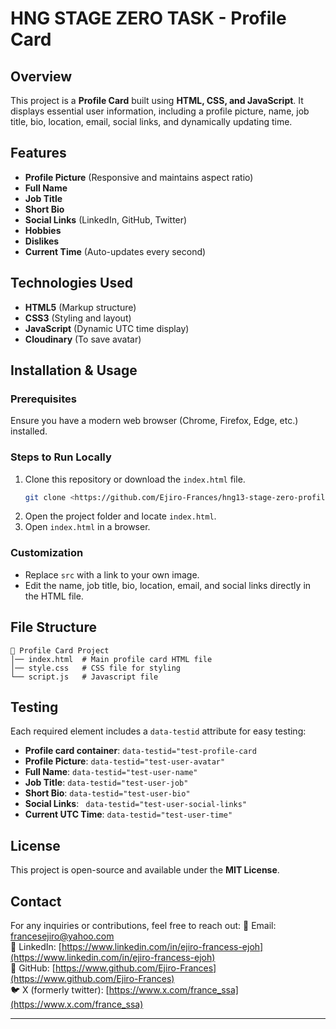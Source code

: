 # HNG STAGE ZERO TASK - Profile Card

## Overview

This project is a **Profile Card** built using **HTML, CSS, and JavaScript**. It displays essential user information, including a profile picture, name, job title, bio, location, email, social links, and dynamically updating time.

## Features

- **Profile Picture** (Responsive and maintains aspect ratio)
- **Full Name**
- **Job Title**
- **Short Bio**
- **Social Links** (LinkedIn, GitHub, Twitter)
- **Hobbies**
- **Dislikes**
- **Current Time** (Auto-updates every second)

## Technologies Used

- **HTML5** (Markup structure)
- **CSS3** (Styling and layout)
- **JavaScript** (Dynamic UTC time display)
- **Cloudinary** (To save avatar)

## Installation & Usage

### Prerequisites

Ensure you have a modern web browser (Chrome, Firefox, Edge, etc.) installed.

### Steps to Run Locally

1. Clone this repository or download the `index.html` file.
   ```sh
   git clone <https://github.com/Ejiro-Frances/hng13-stage-zero-profile-card.git>
   ```
2. Open the project folder and locate `index.html`.
3. Open `index.html` in a browser.

### Customization

- Replace `src` with a link to your own image.
- Edit the name, job title, bio, location, email, and social links directly in the HTML file.

## File Structure

```
📂 Profile Card Project
│── index.html  # Main profile card HTML file
│── style.css   # CSS file for styling
└── script.js   # Javascript file

```

## Testing

Each required element includes a `data-testid` attribute for easy testing:

- **Profile card container**: `data-testid="test-profile-card`
- **Profile Picture**: `data-testid="test-user-avatar"`
- **Full Name**: `data-testid="test-user-name"`
- **Job Title**: `data-testid="test-user-job"`
- **Short Bio**: `data-testid="test-user-bio"`
- **Social Links**: ` data-testid="test-user-social-links"`
- **Current UTC Time**: `data-testid="test-user-time"`

## License

This project is open-source and available under the **MIT License**.

## Contact

For any inquiries or contributions, feel free to reach out:
📧 Email: francesejiro@yahoo.com  
🔗 LinkedIn: [https://www.linkedin.com/in/ejiro-francess-ejoh](https://www.linkedin.com/in/ejiro-francess-ejoh)  
🐙 GitHub: [https://www.github.com/Ejiro-Frances](https://www.github.com/Ejiro-Frances)  
🐦 X (formerly twitter): [https://www.x.com/france_ssa](https://www.x.com/france_ssa)

---
